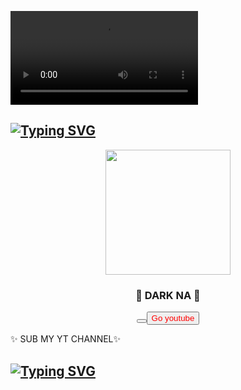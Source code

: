 <video src = "https://camo.githubusercontent.com/82291b0fe831bfc6781e07fc5090cbd0a8b912bb8b8d4fec0696c881834f81ac/68747470733a2f2f70726f626f742e6d656469612f394575424971676170492e676966"></video>
## [![Typing SVG](https://readme-typing-svg.herokuapp.com?font=Rockstar-ExtraBold&color=FF00FF&lines=𝚆𝙴𝙻𝙲𝙾𝙼𝙴+𝚃𝙾+DARK+NA+CODE+PROFILE.;𝙲𝚁𝙴𝙰𝚃𝙴𝙳+𝙱𝚈+NILAMBARA;𝘛𝘏𝘈𝘕𝘒𝘚+𝘍𝘙𝘖+𝘝𝘐𝘚𝘐𝘛𝘐𝘕𝘎+𝘔𝘠+𝘎𝘐𝘛)](https://git.io/typing-svg)
<div align="center">
<center><img src = "https://yt3.ggpht.com/H418zVdoiKMrnvIAdAg_7j5ym40ph9a8crzf9MvZoOAcve3hNP-nPTmGSqdGOrJ02Zik-fH3sQ=s900-c-k-c0x00ffffff-no-rj" width="200" height="200"></center>
  <h3> 💞 DARK NA 💞</h3>
  <button> <a href = "https://www.youtube.com/channel/UCBbXJI6DPbmXDuWkHk819pw" ><button style = "color:red">Go youtube </button></a></button>
  </div>
  
<p>✨ SUB MY YT CHANNEL✨  </p>

<!---
acedemy/acedemy is a ✨ special ✨ repository because its `README.md` (this file) appears on your GitHub profile.
You can click the Preview link to take a look at your changes.
◦➛  « » ●■ ☆
--->

## [![Typing SVG](https://readme-typing-svg.herokuapp.com?font=Rockstar-ExtraBold&color=green&lines=DARK+NA+V3+COMMING+SOON)](https://git.io/typing-svg)
